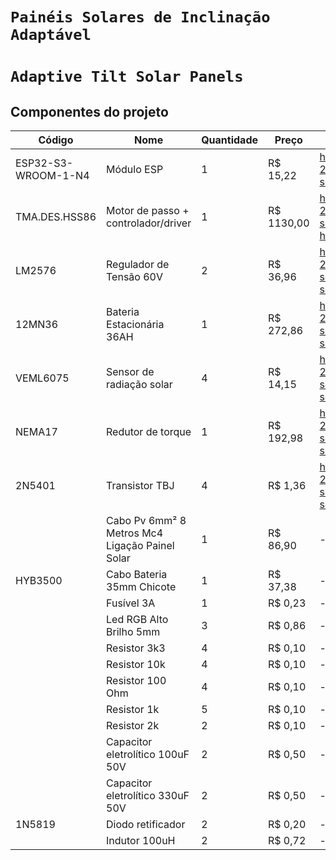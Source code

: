 # `Painéis Solares de Inclinação Adaptável`
# `Adaptive Tilt Solar Panels`

## Componentes do projeto

| Código | Nome | Quantidade | Preço | Datasheet |
|------- | ---- | ---------- | ----- | --------- |
|ESP32-S3-WROOM-1-N4|Módulo ESP|1|R$ 15,22|https://github.com/nathaliagondo/ea075-2024.1/blob/main/projetos/painel-solar/datasheets/painel-solar_esp32.pdf|
|TMA.DES.HSS86| Motor de passo + controlador/driver|1| R$ 1130,00 |https://github.com/nathaliagondo/ea075-2024.1/blob/main/projetos/painel-solar/datasheets/painel-solar_tma-des-hss86.pdf|
|LM2576|Regulador de Tensão 60V|2|R$ 36,96|https://github.com/nathaliagondo/ea075-2024.1/blob/main/projetos/painel-solar/datasheets/painel-solar_lm2576.pdf|
|12MN36|Bateria Estacionária 36AH|1|R$ 272,86|https://github.com/nathaliagondo/ea075-2024.1/blob/main/projetos/painel-solar/datasheets/painel-solar_12MN36.pdf|
|VEML6075|Sensor de radiação solar|4|R$ 14,15|https://github.com/nathaliagondo/ea075-2024.1/blob/main/projetos/painel-solar/datasheets/painel-solar_veml6075.pdf|
|NEMA17|Redutor de torque|1|R$ 192,98|https://github.com/nathaliagondo/ea075-2024.1/blob/main/projetos/painel-solar/datasheets/painel-solar_nema17.pdf|
|2N5401|Transistor TBJ|4|R$ 1,36|https://github.com/nathaliagondo/ea075-2024.1/blob/main/projetos/painel-solar/datasheets/painel-solar_2n5400.pdf|
||Cabo Pv 6mm² 8 Metros Mc4 Ligação Painel Solar|1|R$ 86,90|-|
|HYB3500|Cabo Bateria 35mm Chicote|1|R$ 37,38|-|
||Fusível 3A|1|R$ 0,23|-|
||Led RGB Alto Brilho 5mm|3|R$ 0,86|-|
||Resistor 3k3|4|R$ 0,10|-|
||Resistor 10k|4|R$ 0,10|-|
||Resistor 100 Ohm|4|R$ 0,10|-|
||Resistor 1k|5|R$ 0,10|-|
||Resistor 2k|2|R$ 0,10|-|
||Capacitor eletrolítico 100uF 50V|2|R$ 0,50|-|
||Capacitor eletrolítico 330uF 50V|2|R$ 0,50|-|
|1N5819|Diodo retificador|2|R$ 0,20|-|
||Indutor 100uH|2|R$ 0,72|-|
